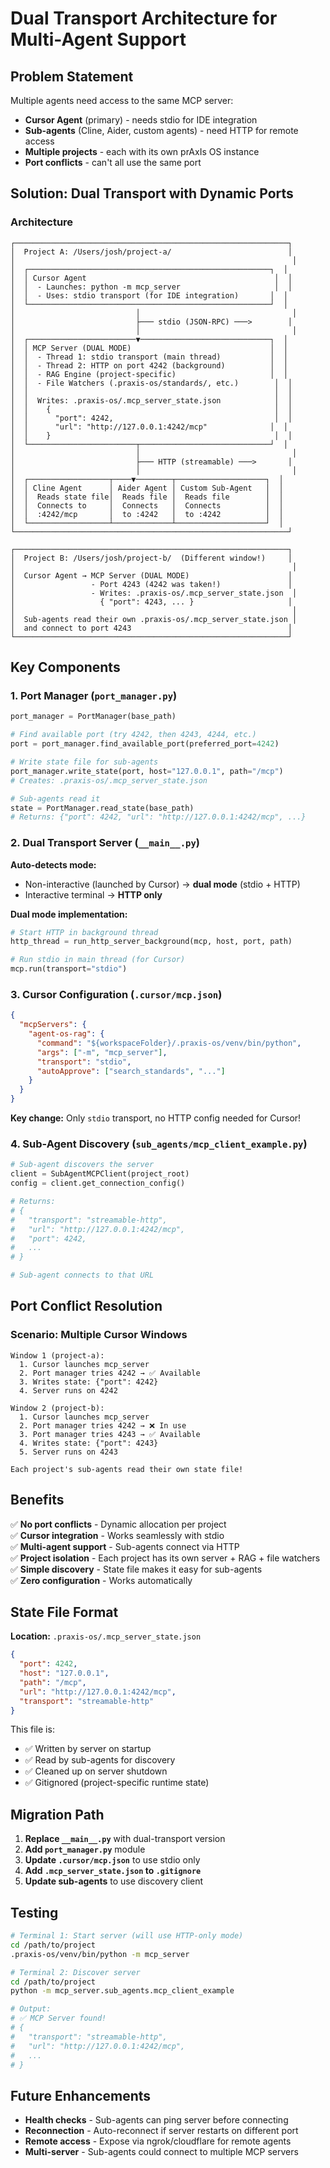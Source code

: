 # Dual Transport Architecture for Multi-Agent Support

## Problem Statement

Multiple agents need access to the same MCP server:
- **Cursor Agent** (primary) - needs stdio for IDE integration
- **Sub-agents** (Cline, Aider, custom agents) - need HTTP for remote access
- **Multiple projects** - each with its own prAxIs OS instance
- **Port conflicts** - can't all use the same port

## Solution: Dual Transport with Dynamic Ports

### Architecture

```
┌─────────────────────────────────────────────────────────────┐
│  Project A: /Users/josh/project-a/                          │
│                                                              │
│  ┌──────────────────────────────────────────────────────┐  │
│  │ Cursor Agent                                          │  │
│  │  - Launches: python -m mcp_server                     │  │
│  │  - Uses: stdio transport (for IDE integration)       │  │
│  └──────────────────────────────────────────────────────┘  │
│                           │                                  │
│                           ├─── stdio (JSON-RPC) ───>        │
│                           │                                  │
│  ┌────────────────────────▼─────────────────────────────┐  │
│  │ MCP Server (DUAL MODE)                               │  │
│  │  - Thread 1: stdio transport (main thread)           │  │
│  │  - Thread 2: HTTP on port 4242 (background)          │  │
│  │  - RAG Engine (project-specific)                     │  │
│  │  - File Watchers (.praxis-os/standards/, etc.)        │  │
│  │                                                       │  │
│  │  Writes: .praxis-os/.mcp_server_state.json            │  │
│  │    {                                                  │  │
│  │      "port": 4242,                                    │  │
│  │      "url": "http://127.0.0.1:4242/mcp"              │  │
│  │    }                                                  │  │
│  └────────────────────────┬─────────────────────────────┘  │
│                           │                                  │
│                           ├─── HTTP (streamable) ───>       │
│                           │                                  │
│  ┌──────────────────┬────▼────────┬────────────────────┐  │
│  │ Cline Agent      │ Aider Agent │ Custom Sub-Agent   │  │
│  │  Reads state file│  Reads file │  Reads file        │  │
│  │  Connects to     │  Connects   │  Connects          │  │
│  │  :4242/mcp       │  to :4242   │  to :4242          │  │
│  └──────────────────┴─────────────┴────────────────────┘  │
└─────────────────────────────────────────────────────────────┘

┌─────────────────────────────────────────────────────────────┐
│  Project B: /Users/josh/project-b/  (Different window!)     │
│                                                              │
│  Cursor Agent → MCP Server (DUAL MODE)                      │
│                 - Port 4243 (4242 was taken!)               │
│                 - Writes: .praxis-os/.mcp_server_state.json  │
│                   { "port": 4243, ... }                     │
│                                                              │
│  Sub-agents read their own .praxis-os/.mcp_server_state.json │
│  and connect to port 4243                                   │
└─────────────────────────────────────────────────────────────┘
```

## Key Components

### 1. Port Manager (`port_manager.py`)

```python
port_manager = PortManager(base_path)

# Find available port (try 4242, then 4243, 4244, etc.)
port = port_manager.find_available_port(preferred_port=4242)

# Write state file for sub-agents
port_manager.write_state(port, host="127.0.0.1", path="/mcp")
# Creates: .praxis-os/.mcp_server_state.json

# Sub-agents read it
state = PortManager.read_state(base_path)
# Returns: {"port": 4242, "url": "http://127.0.0.1:4242/mcp", ...}
```

### 2. Dual Transport Server (`__main__.py`)

**Auto-detects mode:**
- Non-interactive (launched by Cursor) → **dual mode** (stdio + HTTP)
- Interactive terminal → **HTTP only**

**Dual mode implementation:**
```python
# Start HTTP in background thread
http_thread = run_http_server_background(mcp, host, port, path)

# Run stdio in main thread (for Cursor)
mcp.run(transport="stdio")
```

### 3. Cursor Configuration (`.cursor/mcp.json`)

```json
{
  "mcpServers": {
    "agent-os-rag": {
      "command": "${workspaceFolder}/.praxis-os/venv/bin/python",
      "args": ["-m", "mcp_server"],
      "transport": "stdio",
      "autoApprove": ["search_standards", "..."]
    }
  }
}
```

**Key change:** Only `stdio` transport, no HTTP config needed for Cursor!

### 4. Sub-Agent Discovery (`sub_agents/mcp_client_example.py`)

```python
# Sub-agent discovers the server
client = SubAgentMCPClient(project_root)
config = client.get_connection_config()

# Returns:
# {
#   "transport": "streamable-http",
#   "url": "http://127.0.0.1:4242/mcp",
#   "port": 4242,
#   ...
# }

# Sub-agent connects to that URL
```

## Port Conflict Resolution

### Scenario: Multiple Cursor Windows

```
Window 1 (project-a):
  1. Cursor launches mcp_server
  2. Port manager tries 4242 → ✅ Available
  3. Writes state: {"port": 4242}
  4. Server runs on 4242

Window 2 (project-b):
  1. Cursor launches mcp_server
  2. Port manager tries 4242 → ❌ In use
  3. Port manager tries 4243 → ✅ Available
  4. Writes state: {"port": 4243}
  5. Server runs on 4243

Each project's sub-agents read their own state file!
```

## Benefits

✅ **No port conflicts** - Dynamic allocation per project  
✅ **Cursor integration** - Works seamlessly with stdio  
✅ **Multi-agent support** - Sub-agents connect via HTTP  
✅ **Project isolation** - Each project has its own server + RAG + file watchers  
✅ **Simple discovery** - State file makes it easy for sub-agents  
✅ **Zero configuration** - Works automatically  

## State File Format

**Location:** `.praxis-os/.mcp_server_state.json`

```json
{
  "port": 4242,
  "host": "127.0.0.1",
  "path": "/mcp",
  "url": "http://127.0.0.1:4242/mcp",
  "transport": "streamable-http"
}
```

This file is:
- ✅ Written by server on startup
- ✅ Read by sub-agents for discovery
- ✅ Cleaned up on server shutdown
- ✅ Gitignored (project-specific runtime state)

## Migration Path

1. **Replace `__main__.py`** with dual-transport version
2. **Add `port_manager.py`** module
3. **Update `.cursor/mcp.json`** to use stdio only
4. **Add `.mcp_server_state.json` to `.gitignore`**
5. **Update sub-agents** to use discovery client

## Testing

```bash
# Terminal 1: Start server (will use HTTP-only mode)
cd /path/to/project
.praxis-os/venv/bin/python -m mcp_server

# Terminal 2: Discover server
cd /path/to/project
python -m mcp_server.sub_agents.mcp_client_example

# Output:
# ✅ MCP Server found!
# {
#   "transport": "streamable-http",
#   "url": "http://127.0.0.1:4242/mcp",
#   ...
# }
```

## Future Enhancements

- **Health checks** - Sub-agents can ping server before connecting
- **Reconnection** - Auto-reconnect if server restarts on different port
- **Remote access** - Expose via ngrok/cloudflare for remote agents
- **Multi-server** - Sub-agents could connect to multiple MCP servers

